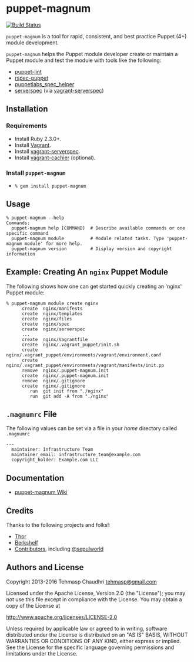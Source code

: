 # puppet-magnum

[![Build Status](https://travis-ci.org/tehmaspc/puppet-magnum.svg?branch=master)](https://travis-ci.org/tehmaspc/puppet-magnum)

`puppet-magnum` is a tool for rapid, consistent, and best practice Puppet (4+) module development.

`puppet-magnum` helps the Puppet module developer create or maintain a Puppet module and test the module with tools like the following:

* [puppet-lint](http://puppet-lint.com)
* [rspec-puppet](http://rspec-puppet.com)
* [puppetlabs_spec_helper](http://github.com/puppetlabs/puppetlabs_spec_helper)
* [serverspec](http://serverspec.org) (via [vagrant-serverspec](https://github.com/jvoorhis/vagrant-serverspec))

## Installation

### Requirements

* Install Ruby 2.3.0+.
* Install [Vagrant](https://www.vagrantup.com).
* Install [vagrant-serverspec](https://github.com/jvoorhis/vagrant-serverspec).
* Install [vagrant-cachier](https://github.com/fgrehm/vagrant-cachier) (optional).

### Install `puppet-magnum`

* `% gem install puppet-magnum`

## Usage

    % puppet-magnum --help
    Commands:
      puppet-magnum help [COMMAND]  # Describe available commands or one specific command
      puppet-magnum module          # Module related tasks. Type 'puppet-magnum module' for more help.
      puppet-magnum version         # Display version and copyright information

## Example: Creating An `nginx` Puppet Module

The following shows how one can get started quickly creating an 'nginx' Puppet module:

    % puppet-magnum module create nginx
          create  nginx/manifests
          create  nginx/templates
          create  nginx/files
          create  nginx/spec
          create  nginx/serverspec
          ...
          create  nginx/Vagrantfile
          create  nginx/.vagrant_puppet/init.sh
          create  nginx/.vagrant_puppet/environments/vagrant/environment.conf
          create  nginx/.vagrant_puppet/environments/vagrant/manifests/init.pp
          remove  nginx/.puppet-magnum.init
          create  nginx/.puppet-magnum.init
          remove  nginx/.gitignore
          create  nginx/.gitignore
             run  git init from "./nginx"
             run  git add -A from "./nginx"

## `.magnumrc` File
The following values can be set via a file in your *home* directory called `.magnumrc`

```
---
  maintainer: Infrastructure Team
  maintainer_email: infrastructure_team@example.com
  copyright_holder: Example.com LLC
```

## Documentation

* [puppet-magnum Wiki](https://github.com/tehmaspc/puppet-magnum/wiki)

## Credits

Thanks to the following projects and folks!:

* [Thor](http://whatisthor.com/)
* [Berkshelf](http://berkshelf.com/)
* [Contributors](https://github.com/tehmaspc/puppet-magnum/graphs/contributors), including [@sepulworld](https://github.com/sepulworld)

## Authors and License

Copyright 2013-2016 Tehmasp Chaudhri <tehmasp@gmail.com>

Licensed under the Apache License, Version 2.0 (the "License");
you may not use this file except in compliance with the License.
You may obtain a copy of the License at

http://www.apache.org/licenses/LICENSE-2.0

Unless required by applicable law or agreed to in writing, software
distributed under the License is distributed on an "AS IS" BASIS,
WITHOUT WARRANTIES OR CONDITIONS OF ANY KIND, either express or implied.
See the License for the specific language governing permissions and
limitations under the License.
